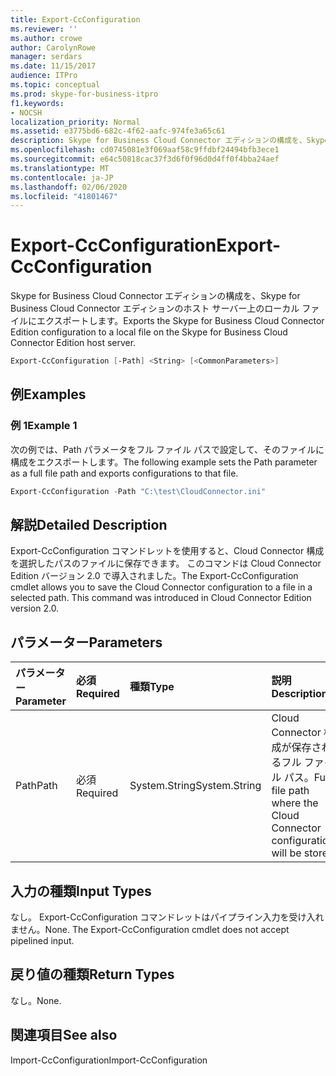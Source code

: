```yaml
---
title: Export-CcConfiguration
ms.reviewer: ''
ms.author: crowe
author: CarolynRowe
manager: serdars
ms.date: 11/15/2017
audience: ITPro
ms.topic: conceptual
ms.prod: skype-for-business-itpro
f1.keywords:
- NOCSH
localization_priority: Normal
ms.assetid: e3775bd6-682c-4f62-aafc-974fe3a65c61
description: Skype for Business Cloud Connector エディションの構成を、Skype for Business Cloud Connector エディションのホスト サーバー上のローカル ファイルにエクスポートします。
ms.openlocfilehash: cd0745081e3f069aaf58c9ffdbf24494bfb3ece1
ms.sourcegitcommit: e64c50818cac37f3d6f0f96d0d4ff0f4bba24aef
ms.translationtype: MT
ms.contentlocale: ja-JP
ms.lasthandoff: 02/06/2020
ms.locfileid: "41801467"
---
```

# <a name="export-ccconfiguration"></a><span data-ttu-id="4e2b4-103">Export-CcConfiguration</span><span class="sxs-lookup"><span data-stu-id="4e2b4-103">Export-CcConfiguration</span></span>
 
<span data-ttu-id="4e2b4-104">Skype for Business Cloud Connector エディションの構成を、Skype for Business Cloud Connector エディションのホスト サーバー上のローカル ファイルにエクスポートします。</span><span class="sxs-lookup"><span data-stu-id="4e2b4-104">Exports the Skype for Business Cloud Connector Edition configuration to a local file on the Skype for Business Cloud Connector Edition host server.</span></span>
  
```powershell
Export-CcConfiguration [-Path] <String> [<CommonParameters>]
```

## <a name="examples"></a><span data-ttu-id="4e2b4-105">例</span><span class="sxs-lookup"><span data-stu-id="4e2b4-105">Examples</span></span>
<span data-ttu-id="4e2b4-106"><a name="Examples"> </a></span><span class="sxs-lookup"><span data-stu-id="4e2b4-106"><a name="Examples"> </a></span></span>

### <a name="example-1"></a><span data-ttu-id="4e2b4-107">例 1</span><span class="sxs-lookup"><span data-stu-id="4e2b4-107">Example 1</span></span>

<span data-ttu-id="4e2b4-108">次の例では、Path パラメータをフル ファイル パスで設定して、そのファイルに構成をエクスポートします。</span><span class="sxs-lookup"><span data-stu-id="4e2b4-108">The following example sets the Path parameter as a full file path and exports configurations to that file.</span></span>
  
```powershell
Export-CcConfiguration -Path "C:\test\CloudConnector.ini" 
```

## <a name="detailed-description"></a><span data-ttu-id="4e2b4-109">解説</span><span class="sxs-lookup"><span data-stu-id="4e2b4-109">Detailed Description</span></span>
<span data-ttu-id="4e2b4-110"><a name="Examples"> </a></span><span class="sxs-lookup"><span data-stu-id="4e2b4-110"><a name="Examples"> </a></span></span>

<span data-ttu-id="4e2b4-p101">Export-CcConfiguration コマンドレットを使用すると、Cloud Connector 構成を選択したパスのファイルに保存できます。 このコマンドは Cloud Connector Edition バージョン 2.0 で導入されました。</span><span class="sxs-lookup"><span data-stu-id="4e2b4-p101">The Export-CcConfiguration cmdlet allows you to save the Cloud Connector configuration to a file in a selected path. This command was introduced in Cloud Connector Edition version 2.0.</span></span>
  
## <a name="parameters"></a><span data-ttu-id="4e2b4-113">パラメーター</span><span class="sxs-lookup"><span data-stu-id="4e2b4-113">Parameters</span></span>
<span data-ttu-id="4e2b4-114"><a name="Examples"> </a></span><span class="sxs-lookup"><span data-stu-id="4e2b4-114"><a name="Examples"> </a></span></span>

|<span data-ttu-id="4e2b4-115">**パラメーター**</span><span class="sxs-lookup"><span data-stu-id="4e2b4-115">**Parameter**</span></span>|<span data-ttu-id="4e2b4-116">**必須**</span><span class="sxs-lookup"><span data-stu-id="4e2b4-116">**Required**</span></span>|<span data-ttu-id="4e2b4-117">**種類**</span><span class="sxs-lookup"><span data-stu-id="4e2b4-117">**Type**</span></span>|<span data-ttu-id="4e2b4-118">**説明**</span><span class="sxs-lookup"><span data-stu-id="4e2b4-118">**Description**</span></span>|
|:-----|:-----|:-----|:-----|
|<span data-ttu-id="4e2b4-119">Path</span><span class="sxs-lookup"><span data-stu-id="4e2b4-119">Path</span></span>  <br/> |<span data-ttu-id="4e2b4-120">必須</span><span class="sxs-lookup"><span data-stu-id="4e2b4-120">Required</span></span>  <br/> |<span data-ttu-id="4e2b4-121">System.String</span><span class="sxs-lookup"><span data-stu-id="4e2b4-121">System.String</span></span>  <br/> |<span data-ttu-id="4e2b4-122">Cloud Connector 構成が保存されるフル ファイル パス。</span><span class="sxs-lookup"><span data-stu-id="4e2b4-122">Full file path where the Cloud Connector configurations will be stored.</span></span>  <br/> |
   
## <a name="input-types"></a><span data-ttu-id="4e2b4-123">入力の種類</span><span class="sxs-lookup"><span data-stu-id="4e2b4-123">Input Types</span></span>
<span data-ttu-id="4e2b4-124"><a name="Examples"> </a></span><span class="sxs-lookup"><span data-stu-id="4e2b4-124"><a name="Examples"> </a></span></span>

<span data-ttu-id="4e2b4-p102">なし。 Export-CcConfiguration コマンドレットはパイプライン入力を受け入れません。</span><span class="sxs-lookup"><span data-stu-id="4e2b4-p102">None. The Export-CcConfiguration cmdlet does not accept pipelined input.</span></span>
  
## <a name="return-types"></a><span data-ttu-id="4e2b4-127">戻り値の種類</span><span class="sxs-lookup"><span data-stu-id="4e2b4-127">Return Types</span></span>
<span data-ttu-id="4e2b4-128"><a name="Examples"> </a></span><span class="sxs-lookup"><span data-stu-id="4e2b4-128"><a name="Examples"> </a></span></span>

<span data-ttu-id="4e2b4-129">なし。</span><span class="sxs-lookup"><span data-stu-id="4e2b4-129">None.</span></span>
  
## <a name="see-also"></a><span data-ttu-id="4e2b4-130">関連項目</span><span class="sxs-lookup"><span data-stu-id="4e2b4-130">See also</span></span>
<span data-ttu-id="4e2b4-131"><a name="Examples"> </a></span><span class="sxs-lookup"><span data-stu-id="4e2b4-131"><a name="Examples"> </a></span></span>

<span data-ttu-id="4e2b4-132">Import-CcConfiguration</span><span class="sxs-lookup"><span data-stu-id="4e2b4-132">Import-CcConfiguration</span></span>
  

